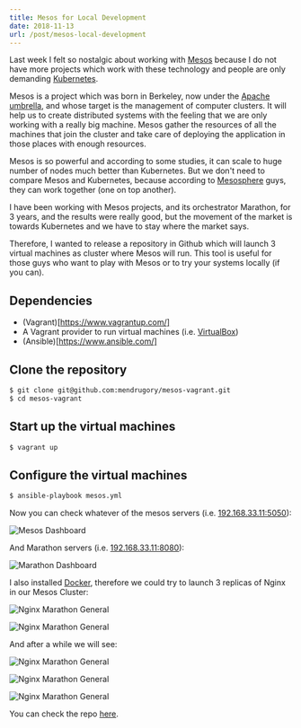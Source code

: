 ```yaml
---
title: Mesos for Local Development
date: 2018-11-13
url: /post/mesos-local-development
---
```


Last week I felt so nostalgic about working with [Mesos](http://mesos.apache.org/) because I do not have more projects which work with these technology and people are only demanding [Kubernetes](http://kubernetes.io/).

Mesos is a project which was born in Berkeley, now under the [Apache umbrella](https://www.apache.org/index.html#projects-list), and whose target is the management of computer clusters. It will help us to create distributed systems with the feeling that we are only working with a really big machine. Mesos gather the resources of all the machines that join the cluster and take care of deploying the application in those places with enough resources.

Mesos is so powerful and according to some studies, it can scale to huge number of nodes much better than Kubernetes. But we don't need to compare Mesos and Kubernetes, because according to [Mesosphere](https://mesosphere.com/blog/kubernetes-dcos/) guys, they can work together (one on top another).

I have been working with Mesos projects, and its orchestrator Marathon, for 3 years, and the results were really good, but the movement of the market is towards Kubernetes and we have to stay where the market says.

Therefore, I wanted to release a repository in Github which will launch 3 virtual machines as cluster where Mesos will run. This tool is useful for those guys who want to play with Mesos or to try your systems locally (if you can).

## Dependencies

* (Vagrant)[https://www.vagrantup.com/]
* A Vagrant provider to run virtual machines (i.e. [VirtualBox](https://www.virtualbox.org/))
* (Ansible)[https://www.ansible.com/]


## Clone the repository

```bash
$ git clone git@github.com:mendrugory/mesos-vagrant.git
$ cd mesos-vagrant
```

## Start up the virtual machines

```bash
$ vagrant up
```

## Configure the virtual machines

```bash
$ ansible-playbook mesos.yml
```

Now you can check whatever of the mesos servers (i.e. [192.168.33.11:5050](http://192.168.33.11:5050)):

![Mesos Dashboard](/img/mesos-dashboard.png)


And Marathon servers (i.e. [192.168.33.11:8080](http://192.168.33.11:8080)):

![Marathon Dashboard](/img/marathon-dashboard.png)


I also installed [Docker](https://www.docker.com/), therefore we could try to launch 3 replicas of Nginx in our Mesos Cluster:


![Nginx Marathon General](/img/nginx-marathon-1.png)

![Nginx Marathon General](/img/nginx-marathon-2.png)

And after a while we will see:

![Nginx Marathon General](/img/nginx-marathon-3.png)

![Nginx Marathon General](/img/nginx-marathon-4.png)

![Nginx Marathon General](/img/nginx-marathon-5.png)


You can check the repo [here](https://github.com/mendrugory/mesos-vagrant).